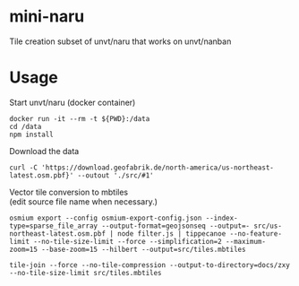 # mini-naru
Tile creation subset of unvt/naru that works on unvt/nanban

# Usage
Start unvt/naru (docker container)  
```
docker run -it --rm -t ${PWD}:/data
cd /data
npm install
```

Download the data
```
curl -C 'https://download.geofabrik.de/north-america/us-northeast-latest.osm.pbf}' --outout './src/#1'
```

Vector tile conversion to mbtiles   
(edit source file name when necessary.)
```
osmium export --config osmium-export-config.json --index-type=sparse_file_array --output-format=geojsonseq --output=- src/us-northeast-latest.osm.pbf | node filter.js | tippecanoe --no-feature-limit --no-tile-size-limit --force --simplification=2 --maximum-zoom=15 --base-zoom=15 --hilbert --output=src/tiles.mbtiles
```


```
tile-join --force --no-tile-compression --output-to-directory=docs/zxy --no-tile-size-limit src/tiles.mbtiles
```